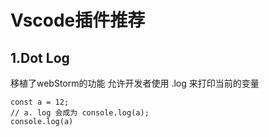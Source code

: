 # Vscode插件推荐

## 1.Dot Log
移植了webStorm的功能
允许开发者使用 .log 来打印当前的变量
```
const a = 12;
// a. log 会成为 console.log(a);
console.log(a)
```
